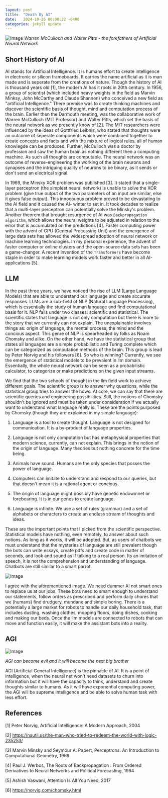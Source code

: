 ```yaml
---
layout: post
title:  "Death By AI"
date:   2024-10-26 00:00:22 -0400
categories: jekyll update
---
```

 
![Image]({{site.baseurl}}/assets/images/mcullogh-pitts.PNG)
*Warren McCulloch and Walter Pitts - the forefathers of Artificial Neural Network*


Short History of AI
----

 AI stands for Artificial Intelligence. It is humans effort to create intelligence in electronic or silicon frameboards. It carries the name artificial as it is man made and is seperate from the creations of nature. Though the history of AI is thousand years old [1], the modern AI has it roots in 20th century. In 1956, a group of scientist (which included heavy weights in the field as Marvin Minksy, John McCarthy and Claude Shannon) who conceived a new field as "artificial Intelligence." There premise was to create thinking machines and discover the scientific basis of thought, mind and computation process of the brain. Earlier then the Darmouth meeting, was the collaborative work of Warren McCulloch (MIT Professor) and Walter Pitts, which set the basis of the neural network as we presently know of [2]. The MIT researchers were influenced by the ideas of Gottfried Leibniz, who stated that thoughts were an outcome of seperate components which were combined together to create concepts and facts and with the mixture of logical rules, all of human knowlegde can be produced. Further, McCulloch was a doctor by profession and saw the human brain as nothing different then a computing machine. As such all thoughts are computable. The neural network was an outcome of reverse-engineering the working of the brain neurons and synapses and the intriguing quality of neurons to be binary, as it sends or don't send an electrical signal. 
                                               
 In 1969, the Minsky XOR problem was published [3]. It stated that a single-layer perceptron (the simplest neural network) is unable to solve the XOR problem (give true output of the two parameters of an input are similar, else it gives false output). This innocouous problem proved to be devastating to the AI field and it caused the AI- winter to set in. It took decades to realize that a multi-layer perceptron can potentially solve the Minsky's problem. Another theorem that brought resurgence of AI was `Backpropagation algorithm`, which allows the neural weights to be adjusted in relation to the error that is accumulated on the predictions [4]. Faster computing power with the advent of GPU (General Processing Unit) and the emergence of large data sets has allowed the widespread adoption of neural network or machine learning technologies. In my personal experience, the advent of faster computer or online clusters and the open-source data sets has been a game-changer. A recent invention of the `Transformers` have become staple in order to make learning models work faster and better in all AI-applications [5]. 


LLM
---

 In the past three years, we have noticed the rise of LLM (Large Language Models) that are able to understand our language and create accurate responses. LLMs are a sub-field of NLP (Natural Language Processing), which is essentially the study of human language and find computational basis for it. NLP falls under two classes: scientific and statistical. The scientific states that language is not only computation but there is more to the story that we currently can not explain. The unexplainable involves things as: origin of language, the mental process, the mind and the concious aspect. This genre of NLP is spearheaded by folks as Noam Chomsky and alike. On the other hand, we have the statistical group that states all languages are a simple probabilistic and Turing complete which can be categorized as computation methods of the brain. This group is lead by Peter Norvig and his followers [6]. So who is winning? Currently, we see the emergence of statistical models to be prevalent in llm domain. Essentially, the whole neural network can be seen as a probabilistic calculator, to categorize or make predictions on the given input streams. 

We find that the two schools of thought in the llm field work to achieve different goals. The scientific group is to answer why questions, while the statistical group tries to answer the hows. At core, we can say that there are scientific queries and engineering possibilities. Still, the notions of Chomsky shouldn't be ignored and must be taken under consideration if we actually want to understand what language really is. These are the points purposed by Chomsky (though they are explained in my simple language):

1. Language is a tool to create thought. Language is not designed for communication. It is a by-product of language properties. 

2. Language is not only computation but has metaphysical properties that modern science, currently, can not explain. This brings in the notion of the origin of language. Many theories but nothing concrete for the time being.

3. Animals have sound. Humans are the only species that posses the power of language.

4. Computers can imitate to understand and respond to our queries, but that doesn't mean it is a rational agent or concious.

5. The origin of language might possibly have genetic endowmnet or forebearing. It is in our genes to create language. 

6. Language is infinite. We use a set of rules (grammar) and a set of alphabets or characters to create an endless stream of thoughts and ideas.

These are the important points that I picked from the scientific perspective. Statistical models have nothing, even remotely, to answer about such notions. As long as it works, it will be adopted. But, as users of chatbots we must understand that the mysteries of language are still prevalent though the bots can write essays, create pdfs and create code in matter of seconds, and look and sound as if talking to a real person. Its an imitation of speech, it is not the comprehension and understanding of language. Chatbots are still similar to a smart parrot.

![Image]({{site.baseurl}}/assets/images/ai-do-laundry.PNG)

I agree with the aforementioned image. We need dummer AI not smart ones to replace us at our jobs. These bots need to smart enough to understand our statements, follow orders as prescribed and perform daily chores that we (humans) find drudgery, mundane and simple boring. There is a potentially a large market for robots to handle our daily household task, that includes dusting, washing clothes, mopping floors, doing dishes, cooking and making our beds. Once the llm models are connected to robots that can move and function easily, it will make the assistant bots into a reality. 

AGI
----

![Image]({{site.baseurl}}/assets/images/1984.PNG)

*AGI can become evil and it will become the next big brother*

AGI (Artificial General Intelligence) is the pinnacle of AI. It is a point of intelligence, when the neural net won't need datasets to churn into information but it will have the capacity to think, understand and create thoughts similar to humans. As it will have exponential computing power, the AGI will be supreme intelligence and be able to solve human task with less effort. 




References
----------------

[1] Peter Norvig, Artificial Intelligence: A Modern Approach, 2004

[2] https://nautil.us/the-man-who-tried-to-redeem-the-world-with-logic-235253/

[3] Marvin Minsky and Seymour A. Papert, Perceptrons: An Introduction to Computational Geometry, 1969

[4] Paul J. Werbos,  The Roots of Backpropagation : From Ordered Derivatives to Neural Networks and Political Forecasting, 1994

[5] Ashish Vaswani, Attention Is All You Need, 2017

[6] https://norvig.com/chomsky.html